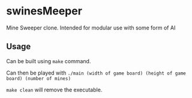 # swinesMeeper

Mine Sweeper clone.
Intended for modular use with some form of AI

## Usage

Can be built using `make` command.

Can then be played with `./main (width of game board) (height of game board) (number of mines)`

`make clean` will remove the executable.
